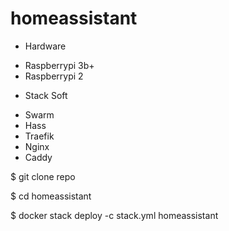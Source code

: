 # homeassistant

- Hardware 

* Raspberrypi 3b+ 
* Raspberrypi 2

- Stack Soft

* Swarm
* Hass
* Traefik
* Nginx
* Caddy

$ git clone repo

$ cd homeassistant

$ docker stack deploy -c stack.yml homeassistant
